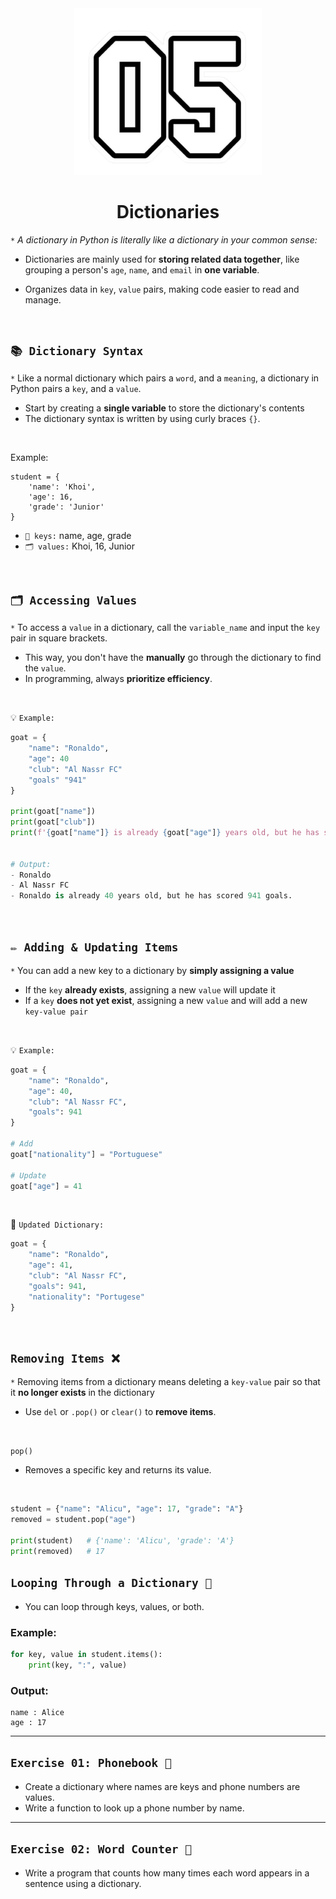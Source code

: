 <div align="center">
    <img src="https://github.com/viethaa/intro-to-python/blob/main/assets/05.png" alt="02" width="300">
    <h1>Dictionaries</h1>
</div>

 `*` *A dictionary in Python is literally like a dictionary in your common sense:*

 - Dictionaries are mainly used for **storing related data together**, like grouping a person's `age`, `name`, and `email` in **one variable**.

 - Organizes data in `key`, `value` pairs, making code easier to read and manage.

<br>

## ```📚 Dictionary Syntax```

`*` Like a normal dictionary which pairs a `word`, and a `meaning`, a dictionary in Python pairs a `key`, and a `value`.
- Start by creating a **single variable** to store the dictionary's contents
- The dictionary syntax is written by using curly braces `{}`.

<br>

Example:
```python3
student = {
    'name': 'Khoi',
    'age': 16,
    'grade': 'Junior'
}
```

- `🔑 keys:` name, age, grade
- `🗂️ values:` Khoi, 16, Junior

<br>


## ```🗂️ Accessing Values```

`*` To access a `value` in a dictionary, call the `variable_name` and input the `key` pair in square brackets.
- This way, you don't have the **manually** go through the dictionary to find the `value`.
- In programming, always **prioritize efficiency**.

<br>

💡 `Example:`
```python
goat = {
    "name": "Ronaldo",
    "age": 40
    "club": "Al Nassr FC"
    "goals" "941"
}

print(goat["name"])
print(goat["club"])
print(f'{goat["name"]} is already {goat["age"]} years old, but he has scored {goat["goals"]} goals.')


# Output:
- Ronaldo
- Al Nassr FC
- Ronaldo is already 40 years old, but he has scored 941 goals.
```

<br>

## ```✏️ Adding & Updating Items```

`*` You can add a new key to a dictionary by **simply assigning a value**
- If the `key` **already exists**, assigning a new `value` will update it
- If a `key` **does not yet exist**, assigning a new `value` and will add a new `key-value pair`

<br>

💡 `Example:`
```python
goat = {
    "name": "Ronaldo",
    "age": 40,
    "club": "Al Nassr FC",
    "goals": 941
}

# Add
goat["nationality"] = "Portuguese"

# Update
goat["age"] = 41

```

<br>

📖 `Updated Dictionary:`
```python
goat = {
    "name": "Ronaldo",
    "age": 41,
    "club": "Al Nassr FC",
    "goals": 941,
    "nationality": "Portugese"
}
```

<br>

## ```Removing Items ❌```

`*` Removing items from a dictionary means deleting a `key-value` pair so that it **no longer exists** in the dictionary
- Use `del` or `.pop()` or `clear()` to **remove items**.

<br>

`pop()`
- Removes a specific key and returns its value.

<br>

```python
student = {"name": "Alicu", "age": 17, "grade": "A"}
removed = student.pop("age")  

print(student)   # {'name': 'Alicu', 'grade': 'A'}
print(removed)   # 17
```

## ```Looping Through a Dictionary 🔄```

* You can loop through keys, values, or both.

### Example:

```python
for key, value in student.items():
    print(key, ":", value)
```

### Output:

```
name : Alice
age : 17
```

---

## ```Exercise 01: Phonebook 📱```

* Create a dictionary where names are keys and phone numbers are values.  
* Write a function to look up a phone number by name.

---

## ```Exercise 02: Word Counter 📝```

* Write a program that counts how many times each word appears in a sentence using a dictionary.

